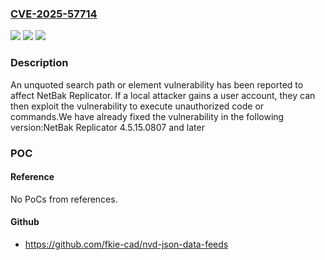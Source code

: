 ### [CVE-2025-57714](https://cve.mitre.org/cgi-bin/cvename.cgi?name=CVE-2025-57714)
![](https://img.shields.io/static/v1?label=Product&message=NetBak%20Replicator&color=blue)
![](https://img.shields.io/static/v1?label=Version&message=4.5.x%20&color=brightgreen)
![](https://img.shields.io/static/v1?label=Vulnerability&message=CWE-428&color=brightgreen)

### Description

An unquoted search path or element vulnerability has been reported to affect NetBak Replicator. If a local attacker gains a user account, they can then exploit the vulnerability to execute unauthorized code or commands.We have already fixed the vulnerability in the following version:NetBak Replicator 4.5.15.0807 and later

### POC

#### Reference
No PoCs from references.

#### Github
- https://github.com/fkie-cad/nvd-json-data-feeds

